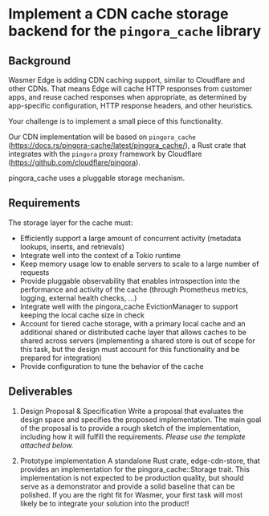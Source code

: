# Implement a CDN cache storage backend for the `pingora_cache` library

## Background

Wasmer Edge is adding CDN caching support, similar to Cloudflare and other CDNs. That means Edge will cache HTTP responses from customer apps, and reuse cached responses when appropriate, as determined by app-specific configuration, HTTP response headers, and other heuristics.

Your challenge is to implement a small piece of this functionality.

Our CDN implementation will be based on `pingora_cache` (<https://docs.rs/pingora-cache/latest/pingora_cache/>), a Rust crate that integrates with the `pingora` proxy framework by Cloudflare (<https://github.com/cloudflare/pingora>).

pingora_cache uses a pluggable storage mechanism.

## Requirements

The storage layer for the cache must:

* Efficiently support a large amount of concurrent activity (metadata lookups, inserts, and retrievals)
* Integrate well into the context of a Tokio runtime
* Keep memory usage low to enable servers to scale to a large number of requests
* Provide pluggable observability that enables introspection into the performance and activity of the cache (through Prometheus metrics, logging, external health checks, …)
* Integrate well with the pingora_cache EvictionManager to support keeping the local cache size in check
* Account for tiered cache storage, with a primary local cache and an additional shared or distributed cache layer that allows caches to be shared across servers
(implementing a shared store is out of scope for this task, but the design must account for this functionality and be prepared for integration)
* Provide configuration to tune the behavior of the cache  

## Deliverables

1. Design Proposal & Specification
    Write a proposal that evaluates the design space and specifies the proposed implementation.
    The main goal of the proposal is to provide a rough sketch of the implementation, including how it will fulfill the requirements.
    *Please use the template attached below.*  

2. Prototype implementation
    A standalone Rust crate, edge-cdn-store, that provides an implementation for the pingora_cache::Storage trait.
    This implementation is not expected to be production quality, but should serve as a demonstrator and provide a solid baseline that can be polished.
    If you are the right fit for Wasmer, your first task will most likely be to integrate your solution into the product!  
